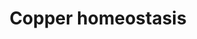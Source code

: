 ---
annotations:
- id: PW:0001002
  parent: regulatory pathway
  type: Pathway Ontology
  value: copper homeostasis pathway
authors:
- Gdannag
- MaintBot
- Egonw
- Giorgia
- Khanspers
- Ariutta
- Marvin M2
- Eweitz
citedin:
- link: PMC7817261
  title: Transcriptome Profiling of Human Follicle Dermal Papilla Cells in response
    to Porphyra-334 Treatment by RNA-Seq (2021)
- link: PMC7859841
  title: gprofiler2 -- an R package for gene list functional enrichment analysis and
    namespace conversion toolset g:Profiler (2020)
- link: 10.1016/j.humgen.2022.201135
  title: In silico transcriptional analysis of asymptomatic and severe COVID-19 patients
    reveals the susceptibility of severe patients to other comorbidities and non-viral
    pathological conditions (2023)
communities: []
description: Copper is a redox-active transition metal and an essential trace element
  for life. It is a catalytic cofactor for numerous enzymes involved in critical biological
  processes (e.g. detoxification by oxygen free radicals, angiogenesis, pigmentation,
  peptide hormone production, etc.). However, "free" copper is harmful for cells because
  it can generate ROS that leads to cellular damage. Thus, all organisms and cells
  maintain a tight control of its uptake, trafficking and export. This process is
  rather intricate and requires an interplay between numerous biomolecules (e.g. proteins,
  metabolites) that act as copper ions importers (CTR1, CTR2, DMT1, Prp, APP), chaperones
  (CCS, ATOX1, COX17, COMMD1) and exporters (ATP7A, ATP7B). Copper ions and Cu-independent
  stimuli (hormone, oxygen, phosphorylation and ubiquination) seem to affect localization
  and expression of Cu-transporters and chaperones. Potential targets of copper ions
  seem to be crucial signaling pathways, such as PI3K/Akt, in which copper induces
  insulin-like effects. Copper dyshomeostasis could be implicated in cancer and a
  number of neurodegenerative diseases, including Alzheimer's disease, Parkinson's
  disease, prion disease and ALS.  Proteins on this pathway have targeted assays available
  via the [CPTAC Assay Portal](https://assays.cancer.gov/available_assays?wp_id=WP3286).
last-edited: 2025-03-11
ndex: 86c563a9-8b66-11eb-9e72-0ac135e8bacf
organisms:
- Homo sapiens
redirect_from:
- /index.php/Pathway:WP3286
- /instance/WP3286
- /instance/WP3286_r137968
revision: r137968
schema-jsonld:
- '@context': https://schema.org/
  '@id': https://wikipathways.github.io/pathways/WP3286.html
  '@type': Dataset
  creator:
    '@type': Organization
    name: WikiPathways
  description: Copper is a redox-active transition metal and an essential trace element
    for life. It is a catalytic cofactor for numerous enzymes involved in critical
    biological processes (e.g. detoxification by oxygen free radicals, angiogenesis,
    pigmentation, peptide hormone production, etc.). However, "free" copper is harmful
    for cells because it can generate ROS that leads to cellular damage. Thus, all
    organisms and cells maintain a tight control of its uptake, trafficking and export.
    This process is rather intricate and requires an interplay between numerous biomolecules
    (e.g. proteins, metabolites) that act as copper ions importers (CTR1, CTR2, DMT1,
    Prp, APP), chaperones (CCS, ATOX1, COX17, COMMD1) and exporters (ATP7A, ATP7B).
    Copper ions and Cu-independent stimuli (hormone, oxygen, phosphorylation and ubiquination)
    seem to affect localization and expression of Cu-transporters and chaperones.
    Potential targets of copper ions seem to be crucial signaling pathways, such as
    PI3K/Akt, in which copper induces insulin-like effects. Copper dyshomeostasis
    could be implicated in cancer and a number of neurodegenerative diseases, including
    Alzheimer's disease, Parkinson's disease, prion disease and ALS.  Proteins on
    this pathway have targeted assays available via the [CPTAC Assay Portal](https://assays.cancer.gov/available_assays?wp_id=WP3286).
  keywords:
  - ADAM10
  - ADAM17
  - ADAM9
  - AKT
  - APC
  - APP
  - ATOX1
  - ATP7A
  - ATP7B
  - BACE1
  - CASP3
  - CCND1
  - CCS
  - COMMD1
  - COX11
  - COX17
  - CPHL1P
  - Cu+
  - Cu2+
  - FOXO1
  - FOXO3
  - GSK3B
  - JUN
  - MAPT
  - MDM2
  - MT1A
  - MT1B
  - MT1E
  - MT1F
  - MT1G
  - MT1H
  - MT1JP
  - MT1L
  - MT1X
  - MT2A
  - MT3
  - MT4
  - MTF1
  - MTF2
  - PIK3CA
  - PRNP
  - PTEN
  - SCO1
  - SCO2
  - SLC11A2
  - SLC31A1
  - SLC31A2
  - SOD1
  - SOD3
  - SP1
  - STEAP1
  - STEAP2
  - STEAP3
  - STEAP4
  - TP53
  - XAF1
  - XIAP
  license: CC0
  name: Copper homeostasis
seo: CreativeWork
title: Copper homeostasis
wpid: WP3286
---